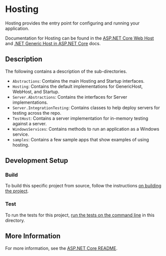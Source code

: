 # Hosting

Hosting provides the entry point for configuring and running your application.

Documentation for Hosting can be found in the [ASP.NET Core Web Host](https://learn.microsoft.com/aspnet/core/fundamentals/host/web-host) and [.NET Generic Host in ASP.NET Core](https://learn.microsoft.com/aspnet/core/fundamentals/host/generic-host) docs.

## Description

The following contains a description of the sub-directories.

- `Abstractions`: Contains the main Hosting and Startup interfaces.
- `Hosting`: Contains the default implementations for GenericHost, WebHost, and Startup.
- `Server.Abstractions`: Contains the interfaces for Server implementations.
- `Server.IntegrationTesting`: Contains classes to help deploy servers for testing across the repo.
- `TestHost`: Contains a server implementation for in-memory testing against a server.
- `WindowsServices`: Contains methods to run an application as a Windows service.
- `samples`: Contains a few sample apps that show examples of using hosting.

## Development Setup

### Build

To build this specific project from source, follow the instructions [on building the project](../../docs/BuildFromSource.md#step-3-build-the-repo).

### Test

To run the tests for this project, [run the tests on the command line](../../docs/BuildFromSource.md#running-tests-on-command-line) in this directory.

## More Information

For more information, see the [ASP.NET Core README](../../README.md).
